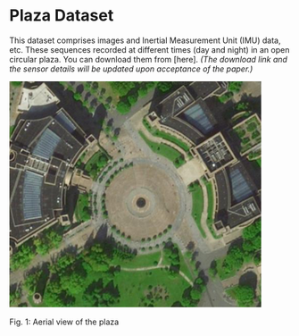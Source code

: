 # Plaza Dataset

This dataset comprises images and Inertial Measurement Unit (IMU) data, etc. These sequences recorded at different times (day and night) in an open circular plaza. You can download them from [here]. *(The download link and the sensor details will be updated upon acceptance of the paper.)*

![Plaza Image](plaza.png)

Fig. 1: Aerial view of the plaza

